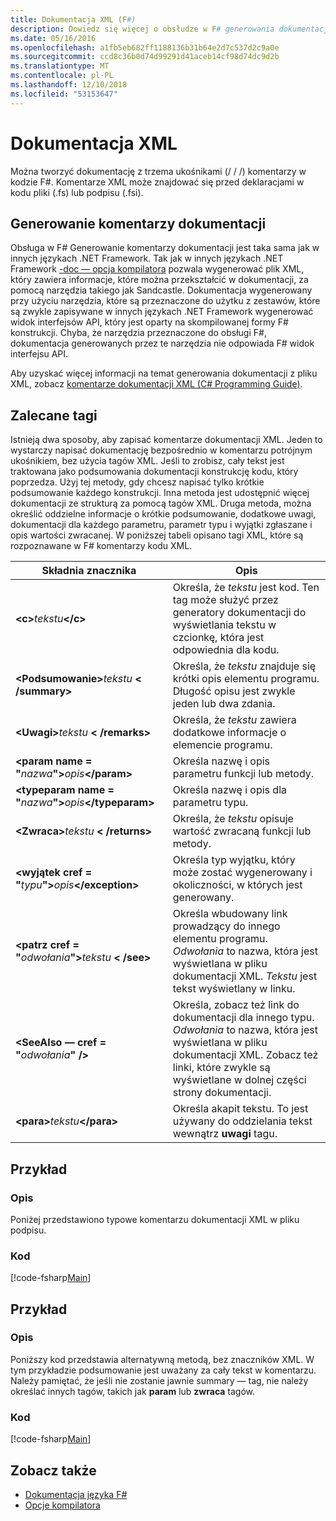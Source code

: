 ```yaml
---
title: Dokumentacja XML (F#)
description: Dowiedz się więcej o obsłudze w F# generowania dokumentacji z komentarzy.
ms.date: 05/16/2016
ms.openlocfilehash: a1fb5eb682ff1188136b31b64e2d7c537d2c9a0e
ms.sourcegitcommit: ccd8c36b0d74d99291d41aceb14cf98d74dc9d2b
ms.translationtype: MT
ms.contentlocale: pl-PL
ms.lasthandoff: 12/10/2018
ms.locfileid: "53153647"
---
```

# <a name="xml-documentation"></a>Dokumentacja XML

Można tworzyć dokumentację z trzema ukośnikami (/ / /) komentarzy w kodzie F#. Komentarze XML może znajdować się przed deklaracjami w kodu pliki (.fs) lub podpisu (.fsi).

## <a name="generating-documentation-from-comments"></a>Generowanie komentarzy dokumentacji

Obsługa w F# Generowanie komentarzy dokumentacji jest taka sama jak w innych językach .NET Framework. Tak jak w innych językach .NET Framework [-doc — opcja kompilatora](https://msdn.microsoft.com/library/434394ae-0d4a-459c-a684-bffede519a04) pozwala wygenerować plik XML, który zawiera informacje, które można przekształcić w dokumentacji, za pomocą narzędzia takiego jak Sandcastle. Dokumentacja wygenerowany przy użyciu narzędzia, które są przeznaczone do użytku z zestawów, które są zwykle zapisywane w innych językach .NET Framework wygenerować widok interfejsów API, który jest oparty na skompilowanej formy F# konstrukcji. Chyba, że narzędzia przeznaczone do obsługi F#, dokumentacja generowanych przez te narzędzia nie odpowiada F# widok interfejsu API.

Aby uzyskać więcej informacji na temat generowania dokumentacji z pliku XML, zobacz [komentarze dokumentacji XML &#40;C&#35; Programming Guide&#41;](https://msdn.microsoft.com/library/b2s063f7).

## <a name="recommended-tags"></a>Zalecane tagi

Istnieją dwa sposoby, aby zapisać komentarze dokumentacji XML. Jeden to wystarczy napisać dokumentację bezpośrednio w komentarzu potrójnym ukośnikiem, bez użycia tagów XML. Jeśli to zrobisz, cały tekst jest traktowana jako podsumowania dokumentacji konstrukcję kodu, który poprzedza. Użyj tej metody, gdy chcesz napisać tylko krótkie podsumowanie każdego konstrukcji. Inna metoda jest udostępnić więcej dokumentacji ze strukturą za pomocą tagów XML. Druga metoda, można określić oddzielne informacje o krótkie podsumowanie, dodatkowe uwagi, dokumentacji dla każdego parametru, parametr typu i wyjątki zgłaszane i opis wartości zwracanej. W poniższej tabeli opisano tagi XML, które są rozpoznawane w F# komentarzy kodu XML.

|Składnia znacznika|Opis|
|----------|-----------|
|**\<c\>**_tekstu_**\</c\>**|Określa, że *tekstu* jest kod. Ten tag może służyć przez generatory dokumentacji do wyświetlania tekstu w czcionkę, która jest odpowiednia dla kodu.|
|**\<Podsumowanie\>**_tekstu_ **\< /summary\>**|Określa, że *tekstu* znajduje się krótki opis elementu programu. Długość opisu jest zwykle jeden lub dwa zdania.|
|**\<Uwagi\>**_tekstu_ **\< /remarks\>**|Określa, że *tekstu* zawiera dodatkowe informacje o elemencie programu.|
|**\<param name = "**_nazwa_**"\>**_opis_**\</param\>**|Określa nazwę i opis parametru funkcji lub metody.|
|**\<typeparam name = "**_nazwa_**"\>**_opis_**\</typeparam\>**|Określa nazwę i opis dla parametru typu.|
|**\<Zwraca\>**_tekstu_ **\< /returns\>**|Określa, że *tekstu* opisuje wartość zwracaną funkcji lub metody.|
|**\<wyjątek cref = "**_typu_**"\>**_opis_**\</exception\>**|Określa typ wyjątku, który może zostać wygenerowany i okoliczności, w których jest generowany.|
|**\<patrz cref = "**_odwołania_**"\>**_tekstu_ **\< /see\>**|Określa wbudowany link prowadzący do innego elementu programu. *Odwołania* to nazwa, która jest wyświetlana w pliku dokumentacji XML. *Tekstu* jest tekst wyświetlany w linku.|
|**\<SeeAlso — cref = "**_odwołania_**" /\>**|Określa, zobacz też link do dokumentacji dla innego typu. *Odwołania* to nazwa, która jest wyświetlana w pliku dokumentacji XML. Zobacz też linki, które zwykle są wyświetlane w dolnej części strony dokumentacji.|
|**\<para\>**_tekstu_**\</para\>**|Określa akapit tekstu. To jest używany do oddzielania tekst wewnątrz **uwagi** tagu.|

## <a name="example"></a>Przykład

### <a name="description"></a>Opis

Poniżej przedstawiono typowe komentarzu dokumentacji XML w pliku podpisu.

### <a name="code"></a>Kod

[!code-fsharp[Main](../../../samples/snippets/fsharp/lang-ref-2/snippet7101.fs)]

## <a name="example"></a>Przykład

### <a name="description"></a>Opis

Poniższy kod przedstawia alternatywną metodą, bez znaczników XML. W tym przykładzie podsumowanie jest uważany za cały tekst w komentarzu. Należy pamiętać, że jeśli nie zostanie jawnie summary — tag, nie należy określać innych tagów, takich jak **param** lub **zwraca** tagów.

### <a name="code"></a>Kod

[!code-fsharp[Main](../../../samples/snippets/fsharp/lang-ref-2/snippet7102.fs)]

## <a name="see-also"></a>Zobacz także

- [Dokumentacja języka F#](index.md)
- [Opcje kompilatora](compiler-options.md)
